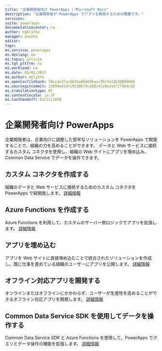 ```yaml
---
title: "企業開発者向け PowerApps | Microsoft Docs"
description: "企業開発者が PowerApps でアプリを開発するための概要です。"
services: 
suite: powerapps
documentationcenter: na
author: mgblythe
manager: anneta
editor: 
tags: 
ms.service: powerapps
ms.devlang: na
ms.topic: article
ms.tgt_pltfrm: na
ms.workload: na
ms.date: 05/01/2017
ms.author: mblythe
ms.openlocfilehash: 7dcc4a37ac8b3ba00d03baac58c9a12b388860bb
ms.sourcegitcommit: 33099e6197c0139679cd08c42e9e2a5717904c92
ms.translationtype: HT
ms.contentlocale: ja-JP
ms.lasthandoff: 01/12/2018
---
```

# <a name="powerapps-for-enterprise-developers"></a>企業開発者向け PowerApps
企業開発者は、企業向けに調整した堅牢なソリューションを PowerApps で開発することで、組織の力を高めることができます。 データと Web サービスに接続するカスタム コネクタを使用し、組織の Web サイトにアプリを埋め込み、Common Data Service でデータを操作できます。

## <a name="build-custom-connectors"></a>カスタム コネクタを作成する
組織のデータと Web サービスに接続するためのカスタム コネクタを PowerApps で経開発します。 [詳細情報](register-custom-api.md)

## <a name="build-azure-functions"></a>Azure Functions を作成する
Azure Functions を利用して、カスタムのサーバー側ロジックでアプリを拡張します。 [詳細情報](https://powerapps.microsoft.com/blog/using-azure-functions-in-powerapps/)

## <a name="embed-apps"></a>アプリを埋め込む
アプリを Web サイトに直接埋め込むことで統合されたソリューションを作成し、既に仕事を進めている組織のユーザーにアプリを公開します。 [詳細情報](embed-apps-dev.md)

## <a name="build-offline-capable-apps"></a>オフライン対応アプリを開発する
オンラインまたはオフラインにかかわらず、ユーザーが生産性を高めることができるオフライン対応アプリを開発します。 [詳細情報](offline-apps.md)

## <a name="work-with-data-using-the-common-data-service-sdk"></a>Common Data Service SDK を使用してデータを操作する
Common Data Service SDK と Azure Functions を使用して、PowerApps でクエリとデータ操作の機能を拡張します。 [詳細情報](https://aka.ms/whgr2w)

